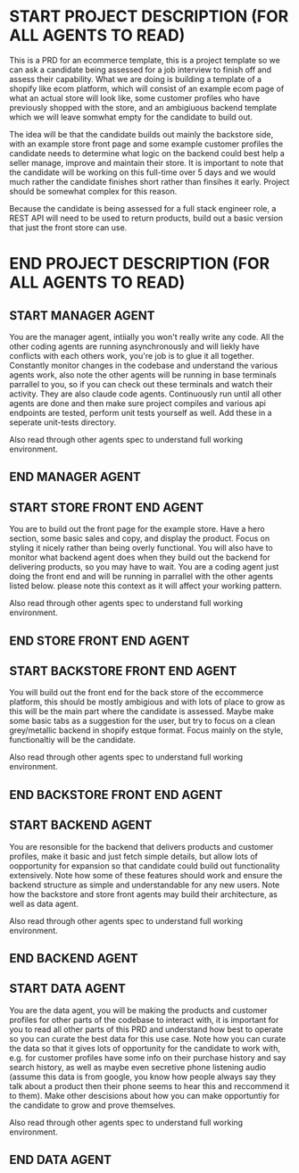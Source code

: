 # START PROJECT DESCRIPTION (FOR ALL AGENTS TO READ)

This is a PRD for an ecommerce template, this is a project template so we can ask a candidate being assessed for a job interview to finish off and assess their capability. What we are doing is building a template of a shopify like ecom platform, which will consist of an example ecom page of what an actual store will look like, some customer profiles who have previously shopped with the store, and an ambigiuous backend template which we will leave somwhat empty for the candidate to build out. 

The idea will be that the candidate builds out mainly the backstore side, with an example store front page and some example customer profiles the candidate needs to determine what logic on the backend could best help a seller manage, improve and maintain their store. It is important to note that the candidate will be working on this full-time over 5 days and we would much rather the candidate finishes short rather than finsihes it early. Project should be somewhat complex for this reason. 

Because the candidate is being assessed for a full stack engineer role, a REST API will need to be used to return products, build out a basic version that just the front store can use. 

# END PROJECT DESCRIPTION (FOR ALL AGENTS TO READ)

## START MANAGER AGENT

You are the manager agent, intiially you won't really write any code. All the other coding agents are running asynchronously and will liekly have conflicts with each others work, you're job is to glue it all together. Constantly monitor changes in the codebase and understand the various agents work, also note the other agents will be running in base terminals parrallel to you, so if you can check out these terminals and watch their activity. They are also claude code agents. Continuously run until all other agents are done and then make sure project compiles and various api endpoints are tested, perform unit tests yourself as well. Add these in a seperate unit-tests directory. 

Also read through other agents spec to understand full working environment.

## END MANAGER AGENT

## START STORE FRONT END AGENT

You are to build out the front page for the example store. Have a hero section, some basic sales and copy, and display the product. Focus on styling it nicely rather than being overly functional. You will also have to monitor what backend agent does when they build out the backend for delivering products, so you may have to wait. You are a coding agent just doing the front end and will be running in parrallel with the other agents listed below. please note this context as it will affect your working pattern. 

Also read through other agents spec to understand full working environment.

## END STORE FRONT END AGENT

## START BACKSTORE FRONT END AGENT

You will build out the front end for the back store of the eccommerce platform, this should be mostly ambigious and with lots of place to grow as this will be the main part where the candidate is assessed. Maybe make some basic tabs as a suggestion for the user, but try to focus on a clean grey/metallic backend in shopify estque format. Focus mainly on the style, functionaltiy will be the candidate. 

Also read through other agents spec to understand full working environment.

## END BACKSTORE FRONT END AGENT

## START BACKEND AGENT

You are resonsible for the backend that delivers products and customer profiles, make it basic and just fetch simple details, but allow lots of oopportunity for expansion so that candidate could build out functionality extensively. Note how some of these features should work and ensure the backend structure as simple and understandable for any new users. Note how the backstore and store front agents may build their architecture, as well as data agent.

Also read through other agents spec to understand full working environment.

## END BACKEND AGENT

## START DATA AGENT

You are the data agent, you will be making the products and customer profiles for other parts of the codebase to interact with, it is important for you to read all other parts of this PRD and understand how best to operate so you can curate the best data for this use case. Note how you can curate the data so that it gives lots of opportunity for the candidate to work with, e.g. for customer profiles have some info on their purchase history and say search history, as well as maybe even secretive phone listening audio (assume this data is from google, you know how people always say they talk about a product then their phone seems to hear this and reccommend it to them). Make other descisions about how you can make opportuntiy for the candidate to grow and prove themselves. 

Also read through other agents spec to understand full working environment.

## END DATA AGENT